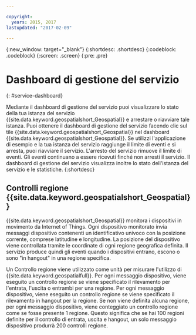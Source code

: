 ```yaml
---

copyright:
  years: 2015, 2017
lastupdated: "2017-02-09"

---
```


<!-- Attribute definitions --> 
{:new_window: target="_blank"}
{:shortdesc: .shortdesc}
{:codeblock: .codeblock}
{:screen: .screen}
{:pre: .pre}

# Dashboard di gestione del servizio
{: #service-dashboard}


Mediante il dashboard di gestione del servizio puoi visualizzare lo stato della tua istanza del servizio {{site.data.keyword.geospatialshort_Geospatial}}
e arrestare o riavviare tale istanza. Puoi ottenere il dashboard di gestione del servizio
facendo clic sul tile {{site.data.keyword.geospatialshort_Geospatial}} nel
dashboard {{site.data.keyword.geospatialshort_Geospatial}}. Se utilizzi
l'applicazione di esempio e la tua istanza del servizio raggiunge il limite di eventi e si arresta, puoi riavviare il
servizio. L'arresto del servizio rimuove il limite di eventi. Gli eventi continuano a essere ricevuti finché
non arresti il servizio. Il dashboard di gestione del servizio visualizza inoltre lo stato dell'istanza del servizio
e le statistiche.
{:shortdesc}

## Controlli regione {{site.data.keyword.geospatialshort_Geospatial}}

{{site.data.keyword.geospatialshort_Geospatial}} monitora i dispositivi
in movimento da Internet of Things. Ogni dispositivo monitorato invia messaggi dispositivo contenenti un identificativo univoco
con la posizione corrente, comprese latitudine e longitudine. La posizione del dispositivo
viene controllata tramite le coordinate di ogni regione geografica definita. Il servizio produce
quindi gli eventi quando i dispositivi entrano, escono o sono "in hangout" in una regione specifica.

Un Controllo regione viene utilizzato come unità per misurare l'utilizzo di {{site.data.keyword.geospatialfull}}. Per ogni messaggio dispositivo,
viene eseguito un controllo regione se viene specificato il rilevamento per l'entrata, l'uscita o entrambi per una regione. Per ogni
messaggio dispositivo, viene eseguito un controllo regione se viene specificato il rilevamento in hangout per la regione. Se non viene definita alcuna regione, per ogni messaggio dispositivo, viene conteggiato un controllo regione come se
fosse presente 1 regione. Questo significa che se hai 100 regioni definite per il controllo di entrata, uscita e hangout,
un solo messaggio dispositivo produrrà 200 controlli regione.
